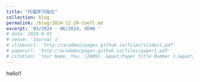 ```yaml
---
title: "托福学习指北"
collection: blog
permalink: /blog/2024-12-20-toefl.md
excerpt: '03/2024 - 06/2024, XDAN '
# date: 2024-0-01
# venue: 'Journal 1'
# slidesurl: 'http://academicpages.github.io/files/slides1.pdf'
# paperurl: 'http://academicpages.github.io/files/paper1.pdf'
# citation: 'Your Name, You. (2009). &quot;Paper Title Number 1.&quot; <i>Journal 1</i>. 1(1).'
---
```


hello!!

